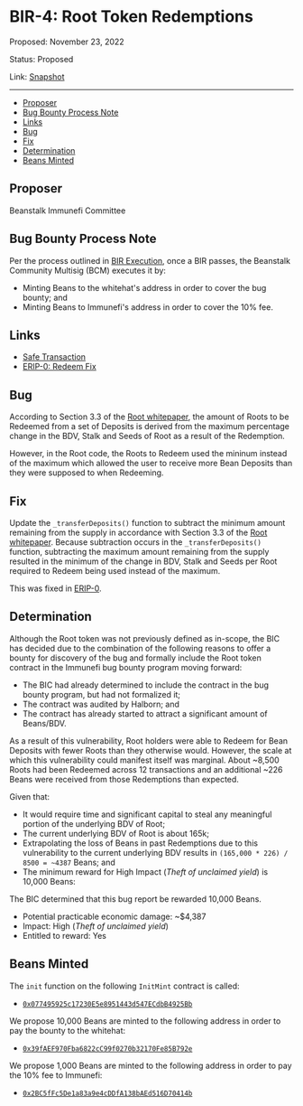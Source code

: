 # BIR-4: Root Token Redemptions 

Proposed: November 23, 2022

Status: Proposed

Link: [Snapshot](https://snapshot.org/#/beanstalkbugbounty.eth/proposal/0x60f6fcf25c3fe76003535708d9b14396dace659fddb2d6c7076da8ecce84840e)

---

- [Proposer](#proposer)
- [Bug Bounty Process Note](#bug-bounty-process-note)
- [Links](#links)
- [Bug](#bug)
- [Fix](#fix)
- [Determination](#determination)
- [Beans Minted](#beans-minted)

## Proposer

Beanstalk Immunefi Committee

## Bug Bounty Process Note

Per the process outlined in [BIR Execution](https://docs.bean.money/governance/beanstalk/bic-process#execution), once a BIR passes, the Beanstalk Community Multisig (BCM) executes it by:
* Minting Beans to the whitehat's address in order to cover the bug bounty; and
* Minting Beans to Immunefi's address in order to cover the 10% fee.

## Links

* [Safe Transaction](https://app.safe.global/eth:0xa9bA2C40b263843C04d344727b954A545c81D043/transactions/tx?id=multisig_0xa9bA2C40b263843C04d344727b954A545c81D043_0x5cbe4141ae9a46cba144443d1f1b1c1e1ac348ea2946e3c51a9e46c5a9609883)
* [ERIP-0: Redeem Fix](https://arweave.net/7fjU88EiBrvbLK8oW_GRld4DsSxYfm0yLVvm0x7ywnM)

## Bug

According to Section 3.3 of the [Root whitepaper](https://roottoken.org/root.pdf#subsection.3.3), the amount of Roots to be Redeemed from a set of Deposits  is derived from the maximum percentage change in the BDV, Stalk and Seeds of Root as a result of the Redemption.

However, in the Root code, the Roots to Redeem used the mininum instead of the maximum which allowed the user to receive more Bean Deposits than they were supposed to when Redeeming. 

## Fix

Update the `_transferDeposits()` function to subtract the minimum amount remaining from the supply in accordance with Section 3.3 of the [Root whitepaper](https://roottoken.org/root.pdf#subsection.3.3). Because subtraction occurs in the `_transferDeposits()` function, subtracting the maximum amount remaining from the supply resulted in the minimum of the change in BDV, Stalk and Seeds per Root required to Redeem being used instead of the maximum.

This was fixed in [ERIP-0](https://arweave.net/7fjU88EiBrvbLK8oW_GRld4DsSxYfm0yLVvm0x7ywnM).

## Determination

Although the Root token was not previously defined as in-scope, the BIC has decided due to the combination of the following reasons to offer a bounty for discovery of the bug and formally include the Root token contract in the Immunefi bug bounty program moving forward:

* The BIC had already determined to include the contract in the bug bounty program, but had not formalized it;
* The contract was audited by Halborn; and
* The contract has already started to attract a significant amount of Beans/BDV. 

As a result of this vulnerability, Root holders were able to Redeem for Bean Deposits with fewer Roots than they otherwise would. However, the scale at which this vulnerability could manifest itself was marginal. About ~8,500 Roots had been Redeemed across 12 transactions and an additional ~226 Beans were received from those Redemptions than expected.

Given that:
* It would require time and significant capital to steal any meaningful portion of the underlying BDV of Root;
* The current underlying BDV of Root is about 165k;
* Extrapolating the loss of Beans in past Redemptions due to this vulnerability to the current underlying BDV results in `(165,000 * 226) / 8500 = ~4387` Beans; and
* The minimum reward for High Impact (_Theft of unclaimed yield_) is 10,000 Beans:

The BIC determined that this bug report be rewarded 10,000 Beans.

* Potential practicable economic damage: ~$4,387
* Impact: High (_Theft of unclaimed yield_)
* Entitled to reward: Yes

## Beans Minted

The `init` function on the following `InitMint` contract is called:
* [`0x077495925c17230E5e8951443d547ECdbB4925Bb`](https://etherscan.io/address/0x077495925c17230E5e8951443d547ECdbB4925Bb#code)

We propose 10,000 Beans are minted to the following address in order to pay the bounty to the whitehat:
* [`0x39fAEF970Fba6822cC99f0270b32170Fe85B792e`](https://etherscan.io/address/0x39fAEF970Fba6822cC99f0270b32170Fe85B792e)

We propose 1,000 Beans are minted to the following address in order to pay the 10% fee to Immunefi:
* [`0x2BC5fFc5De1a83a9e4cDDfA138bAEd516D70414b`](https://etherscan.io/address/0x2BC5fFc5De1a83a9e4cDDfA138bAEd516D70414b)

